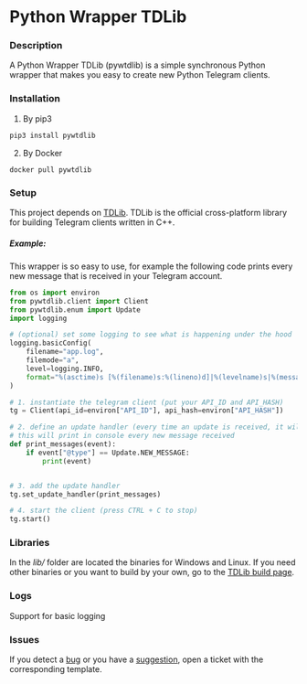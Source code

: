 # Python Wrapper TDLib

### Description

A Python Wrapper TDLib (pywtdlib) is a simple synchronous Python wrapper that makes you easy to create new Python Telegram clients.

### Installation

1. By pip3

```python
pip3 install pywtdlib
```

2. By Docker

```
docker pull pywtdlib
```

### Setup

This project depends on [TDLib](https://github.com/tdlib/td). TDLib is the official cross-platform library for building Telegram clients written in C++.

##### Example:

This wrapper is so easy to use, for example the following code prints every new message that is received in your Telegram account.

```python
from os import environ
from pywtdlib.client import Client
from pywtdlib.enum import Update
import logging

# (optional) set some logging to see what is happening under the hood
logging.basicConfig(
    filename="app.log",
    filemode="a",
    level=logging.INFO,
    format="%(asctime)s [%(filename)s:%(lineno)d]|%(levelname)s|%(message)s",
)

# 1. instantiate the telegram client (put your API_ID and API_HASH)
tg = Client(api_id=environ["API_ID"], api_hash=environ["API_HASH"])

# 2. define an update handler (every time an update is received, it will execute it)
# this will print in console every new message received
def print_messages(event):
    if event["@type"] == Update.NEW_MESSAGE:
        print(event)


# 3. add the update handler
tg.set_update_handler(print_messages)

# 4. start the client (press CTRL + C to stop)
tg.start()
```

### Libraries

In the _lib/_ folder are located the binaries for Windows and Linux. If you need other binaries or you want to build by your own, go to the [TDLib build page](https://tdlib.github.io/td/build.html).

### Logs

Support for basic logging

### Issues

If you detect a [bug](.github/ISSUE_TEMPLATE/bug_report.md) or you have a [suggestion](.github/ISSUE_TEMPLATE/feature_request.md), open a ticket with the corresponding template.
